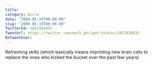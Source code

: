 ```yaml
---
title: 
category: micro
date: "2009-05-19T00:00:00"
slug: "2009-05-19T00:00:00"
TwitterId: 1852428432
TweetUrl: https://twitter.com/mark_philpot/status/1852428432
ReTweetUser: 
---
```


Refreshing skills (which basically means imprinting new brain cells to replace the ones who kicked the bucket over the past few years)